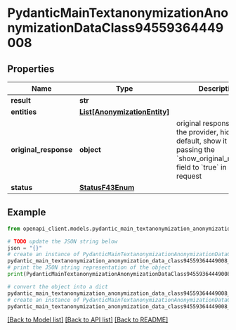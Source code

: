 # PydanticMainTextanonymizationAnonymizationDataClass94559364449008


## Properties

Name | Type | Description | Notes
------------ | ------------- | ------------- | -------------
**result** | **str** |  | 
**entities** | [**List[AnonymizationEntity]**](AnonymizationEntity.md) |  | [optional] 
**original_response** | **object** | original response sent by the provider, hidden by default, show it by passing the &#x60;show_original_response&#x60; field to &#x60;true&#x60; in your request | [optional] 
**status** | [**StatusF43Enum**](StatusF43Enum.md) |  | 

## Example

```python
from openapi_client.models.pydantic_main_textanonymization_anonymization_data_class94559364449008 import PydanticMainTextanonymizationAnonymizationDataClass94559364449008

# TODO update the JSON string below
json = "{}"
# create an instance of PydanticMainTextanonymizationAnonymizationDataClass94559364449008 from a JSON string
pydantic_main_textanonymization_anonymization_data_class94559364449008_instance = PydanticMainTextanonymizationAnonymizationDataClass94559364449008.from_json(json)
# print the JSON string representation of the object
print(PydanticMainTextanonymizationAnonymizationDataClass94559364449008.to_json())

# convert the object into a dict
pydantic_main_textanonymization_anonymization_data_class94559364449008_dict = pydantic_main_textanonymization_anonymization_data_class94559364449008_instance.to_dict()
# create an instance of PydanticMainTextanonymizationAnonymizationDataClass94559364449008 from a dict
pydantic_main_textanonymization_anonymization_data_class94559364449008_form_dict = pydantic_main_textanonymization_anonymization_data_class94559364449008.from_dict(pydantic_main_textanonymization_anonymization_data_class94559364449008_dict)
```
[[Back to Model list]](../README.md#documentation-for-models) [[Back to API list]](../README.md#documentation-for-api-endpoints) [[Back to README]](../README.md)


